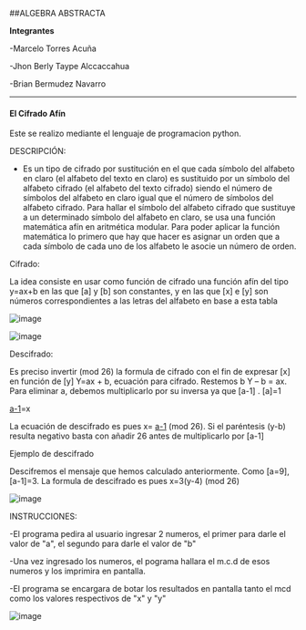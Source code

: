 ##ALGEBRA ABSTRACTA

**Integrantes**

-Marcelo Torres Acuña

-Jhon Berly Taype Alccaccahua 

-Brian Bermudez Navarro

------------

#### **El Cifrado Afín**


 Este se realizo mediante el lenguaje de programacion python.  
  
 
 DESCRIPCIÓN:
 
- Es un tipo de cifrado por sustitución en el que cada símbolo del alfabeto en claro (el alfabeto del texto en claro) es sustituido por un símbolo 
del alfabeto cifrado (el alfabeto del texto cifrado) siendo el número de símbolos del alfabeto en claro igual que el número de símbolos del alfabeto cifrado. 
Para hallar el símbolo del alfabeto cifrado que sustituye a un determinado símbolo del alfabeto en claro, se usa una función matemática afín en aritmética modular. 
Para poder aplicar la función matemática lo primero que hay que hacer es asignar un orden que a cada símbolo de cada uno de los alfabeto le asocie un número de orden.


Cifrado:

La idea consiste en usar como función de cifrado una función afín del tipo y=ax+b en las que [a] y [b] son constantes, y en las que [x] e [y] son números 
correspondientes a las letras del alfabeto en base a esta tabla

 ![image](https://user-images.githubusercontent.com/90937895/165884683-969ec4b6-d7d7-479a-ae1c-872790fb9cc1.png)



![image](https://user-images.githubusercontent.com/90937895/165884875-8a2cb758-75b1-4852-92b9-50aaad4522df.png)


Descifrado:

Es preciso invertir (mod 26) la formula de cifrado con el fin de expresar [x] en función de [y]
Y=ax + b, ecuación para cifrado. Restemos b
Y – b = ax. Para eliminar a, debemos multiplicarlo por su inversa ya que [a-1] . [a]=1

[a-1](y-b)=x

La ecuación de descifrado es pues x= [a-1](y-b) (mod 26). Si el paréntesis (y-b) resulta negativo basta con añadir 26 antes de multiplicarlo por [a-1]

Ejemplo de descifrado

Descifremos el mensaje que hemos calculado anteriormente. Como [a=9], [a-1]=3. La formula de descifrado es pues x=3(y-4) (mod 26)


![image](https://user-images.githubusercontent.com/90937895/165884737-9c9b97d4-d51f-4d1c-8cbd-aca64f042803.png)

 
INSTRUCCIONES:

-El programa pedira al usuario ingresar 2 numeros, el primer para darle el valor de "a", el segundo para darle el valor de "b"

-Una vez ingresado los numeros, el pograma hallara el m.c.d de esos numeros y los imprimira en pantalla.

-El programa se encargara de botar los resultados en pantalla tanto el mcd como los valores respectivos de "x" y "y"
 
 
![image](https://user-images.githubusercontent.com/101947482/162352821-c8164f0f-0cc6-4253-9516-79360b465d9d.png)


